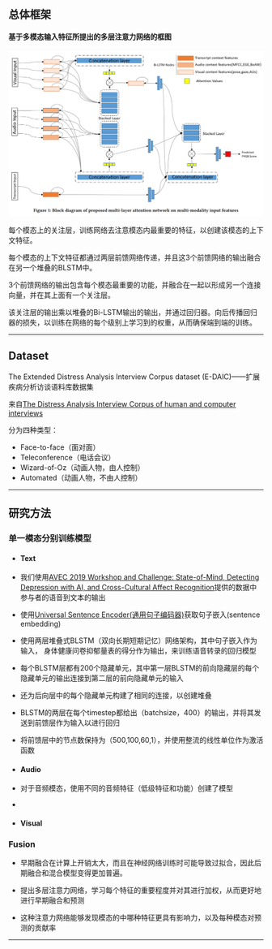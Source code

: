 
## 总体框架  

#### 基于多模态输入特征所提出的多层注意力网络的框图  

![img](../imgs/fe993184-e1d0-11e9-81b4-2a2ae2dbcce4.png)  

每个模态上的关注层，训练网络去注意模态内最重要的特征，以创建该模态的上下文特征。

每个模态的上下文特征都通过两层前馈网络传递，并且这3个前馈网络的输出融合在另一个堆叠的BLSTM中。

3个前馈网络的输出包含每个模态最重要的功能，并融合在一起以形成另一个连接向量，并在其上面有一个关注层。

该关注层的输出乘以堆叠的Bi-LSTM输出的输出，并通过回归器。向后传播回归器的损失，以训练在网络的每个级别上学习到的权重，从而确保端到端的训练。

---
## Dataset

The Extended Distress Analysis Interview Corpus dataset (E-DAIC)——扩展疾病分析访谈语料库数据集

来自[The Distress Analysis Interview Corpus of human and computer interviews](http://citeseerx.ist.psu.edu/viewdoc/download?doi=10.1.1.495.3966&rep=rep1&type=pdf)

分为四种类型：
- Face-to-face（面对面）
- Teleconference（电话会议）
- Wizard-of-Oz（动画人物，由人控制）
- Automated（动画人物，不由人控制）



---

## 研究方法

### 单一模态分别训练模型

- #### Text

 - 我们使用[AVEC 2019 Workshop and Challenge: State-of-Mind, Detecting Depression with AI, and Cross-Cultural Affect Recognition](https://arxiv.org/pdf/1907.11510.pdf)提供的数据中参与者的语音到文本的输出

 - 使用[Universal Sentence Encoder(通用句子编码器)](https://arxiv.org/pdf/1803.11175.pdf)获取句子嵌入(sentence embedding)

 - 使用两层堆叠式BLSTM（双向长期短期记忆）网络架构，其中句子嵌入作为输入， 身体健康问卷抑郁量表的得分作为输出，来训练语音转录的回归模型

 - 每个BLSTM层都有200个隐藏单元，其中第一层BLSTM的前向隐藏层的每个隐藏单元的输出连接到第二层的前向隐藏单元的输入

 - 还为后向层中的每个隐藏单元构建了相同的连接，以创建堆叠

 - BLSTM的两层在每个timestep都给出（batchsize，400）的输出，并将其发送到前​​馈层作为输入以进行回归

 - 将前馈层中的节点数保持为（500,100,60,1），并使用整流的线性单位作为激活函数

- #### Audio

 - 对于音频模态，使用不同的音频特征（低级特征和功能）创建了模型

 -


- #### Visual

### Fusion

- 早期融合在计算上开销太大，而且在神经网络训练时可能导致过拟合，因此后期融合和混合模型变得更加普遍。

- 提出多层注意力网络，学习每个特征的重要程度并对其进行加权，从而更好地进行早期融合和预测

- 这种注意力网络能够发现模态的中哪种特征更具有影响力，以及每种模态对预测的贡献率



























---
